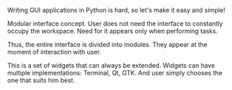 Writing GUI applications in Python is hard, so let's make it easy and simple!

Modular interface concept. User does not need the interface to constantly occupy the workspace. Need for it appears only when performing tasks.

Thus, the entire interface is divided into modules. They appear at the moment of interaction with user.

This is a set of widgets that can always be extended. Widgets can have multiple implementations: Terminal, Qt, GTK. And user simply chooses the one that suits him best.
